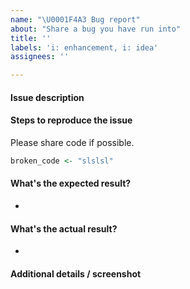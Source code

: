 ```yaml
---
name: "\U0001F4A3 Bug report"
about: "Share a bug you have run into"
title: ''
labels: 'i: enhancement, i: idea'
assignees: ''

---
```


#### Issue description



#### Steps to reproduce the issue

Please share code if possible.

```r
broken_code <- "slslsl"
```

#### What's the expected result?

-


#### What's the actual result?

-


#### Additional details / screenshot
